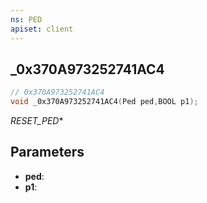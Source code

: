 ```yaml
---
ns: PED
apiset: client
---
```

## _0x370A973252741AC4

```c
// 0x370A973252741AC4
void _0x370A973252741AC4(Ped ped,BOOL p1);
```

_RESET_PED_*

## Parameters
* **ped**:
* **p1**:



